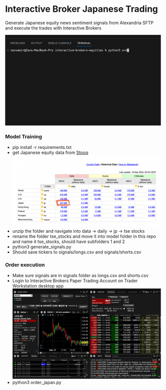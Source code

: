 # Interactive Broker Japanese Trading 

Generate Japanese equity news sentiment signals from Alexandria SFTP and execute the trades with Interactive Brokers

![](model/japan_demo.gif)

### Model Training  
 - pip install -r requirements.txt
 - get Japanese equity data from [Stooq](https://stooq.com/db/h/) 
 ![](model/stooq_screenshot.png)
 - unzip the folder and navigate into data -> daily -> jp -> tse stocks
 - rename the folder tse_stocks and move it into model folder in this repo and name it tse_stocks, should have subfolders 1 and 2
 - python3 generate_signals.py 
 - Should save tickers to signals/longs.csv and signals/shorts.csv

### Order execution 
 - Make sure signals are in signals folder as longs.csv and shorts.csv
 - Login to Interactive Brokers Paper Trading Account on Trader Workstation desktop app 
![](model/ib_screenshot.png)
 - python3 order_japan.py 